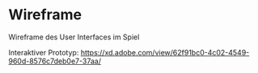 # Wireframe

Wireframe des User Interfaces im Spiel

Interaktiver Prototyp: https://xd.adobe.com/view/62f91bc0-4c02-4549-960d-8576c7deb0e7-37aa/
